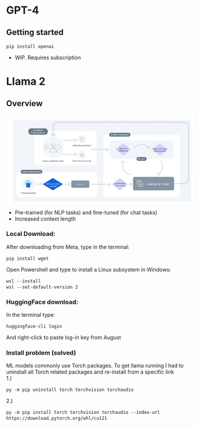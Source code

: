 # GPT-4
## Getting started
```
pip install openai
```
- WIP. Requires subscription

# Llama 2
## Overview

![alt text](fine-tuning.png)
- Pre-trained (for NLP tasks) and fine-tuned (for chat tasks)
- Increased context length

### Local Download:
After downloading from Meta, type in the terminal:
```
pip install wget
```
Open Powershell and type to install a Linux subsystem in Windows:
```
wsl --install
wsl --set-default-version 2
```

### HuggingFace download:
In the terminal type:
```
huggingface-cli login
```
And right-click to paste log-in key from August

### Install problem (solved)
ML models commonly use Torch packages. To get llama running I had to uninstall all Torch related packages and re-install from a specific link
<br>1.)
```
py -m pip uninstall torch torchvision torchaudio
```
2.)
```
py -m pip install torch torchvision torchaudio --index-url https://download.pytorch.org/whl/cu121
```